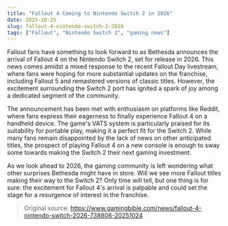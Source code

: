 ```yaml
---
title: "Fallout 4 Coming to Nintendo Switch 2 in 2026"
date: 2025-10-25
slug: fallout-4-nintendo-switch-2-2026
tags: ["Fallout", "Nintendo Switch 2", "gaming news"]
---
```


Fallout fans have something to look forward to as Bethesda announces the arrival of Fallout 4 on the Nintendo Switch 2, set for release in 2026. This news comes amidst a mixed response to the recent Fallout Day livestream, where fans were hoping for more substantial updates on the franchise, including Fallout 5 and remastered versions of classic titles. However, the excitement surrounding the Switch 2 port has ignited a spark of joy among a dedicated segment of the community.

The announcement has been met with enthusiasm on platforms like Reddit, where fans express their eagerness to finally experience Fallout 4 on a handheld device. The game's VATS system is particularly praised for its suitability for portable play, making it a perfect fit for the Switch 2. While many fans remain disappointed by the lack of news on other anticipated titles, the prospect of playing Fallout 4 on a new console is enough to sway some towards making the Switch 2 their next gaming investment.

As we look ahead to 2026, the gaming community is left wondering what other surprises Bethesda might have in store. Will we see more Fallout titles making their way to the Switch 2? Only time will tell, but one thing is for sure: the excitement for Fallout 4's arrival is palpable and could set the stage for a resurgence of interest in the franchise.

> Original source: https://www.gamingbible.com/news/fallout-4-nintendo-switch-2026-738806-20251024